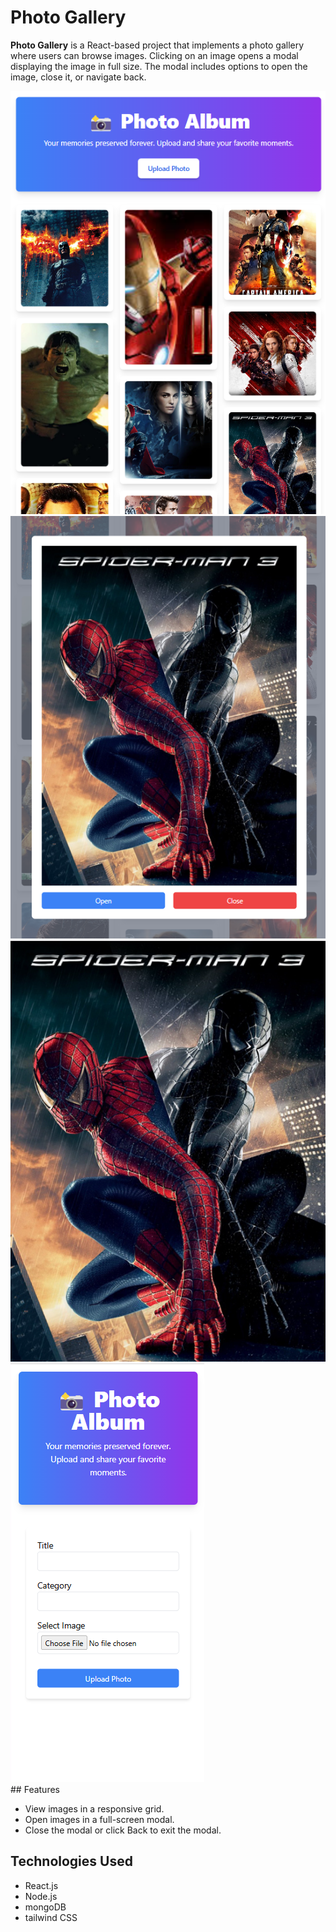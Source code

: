 # Photo Gallery

**Photo Gallery** is a React-based project that implements a photo gallery where users can browse images. Clicking on an image opens a modal displaying the image in full size. The modal includes options to open the image, close it, or navigate back.
<div class="grid grid-cols-2 sm:grid-cols-3 lg:grid-cols-4 gap-4"> <img src="./PA1.png" alt="Screenshot 1" /> <img src="./PA2.png" alt="Screenshot 2" /> <img src="./PA3.png" alt="Screenshot 3" /> <img src="./PA4.png" alt="Screenshot 4" /> </div>
## Features

- View images in a responsive grid.
- Open images in a full-screen modal.
- Close the modal or click Back to exit the modal.

## Technologies Used

- React.js
- Node.js
- mongoDB
- tailwind CSS
